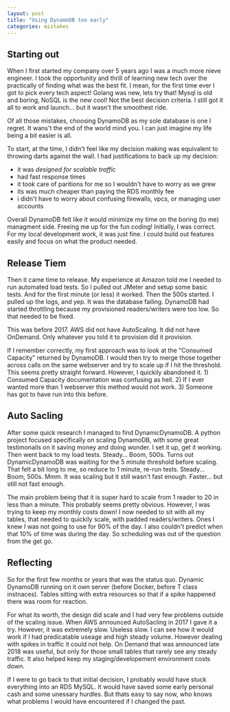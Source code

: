 ```yaml
---
layout: post
title: "Using DynamoDB too early"
categories: mistakes
---
```


## Starting out
When I first started my company over 5 years ago I was a much more nieve engineer. I took the opportunity and thrill of
learning new tech over the practically of finding what was the best fit. I mean, for the first time ever I got to pick
every tech aspect! Golang was new, lets try that! Mysql is old and boring, NoSQL is the new cool! Not the best decision
criteria. I still got it all to work and launch... but it wasn't the smoothest ride.

Of all those mistakes, choosing DynamoDB as my sole database is one I regret. It wans't the end of the world mind you.
I can just imagine my life being a bit easier is all.

To start, at the time, I didn't feel like my decision making was equivalent to throwing darts against the wall. I had justifications
to back up my decision:

* it was _designed for scalable traffic_
* had fast response times
* it took care of paritions for me so I wouldn't have to worry as we grew
* its was much cheaper than paying the RDS monthly fee
* i didn't have to worry about confusing firewalls, vpcs, or managing user accounts

Overall DynamoDB felt like it would minimize my time on the boring (to me) managment side. Freeing me up for the fun coding!
Initially, I was correct. For my local development work, it was just fine. I could build out features easily and focus on
what the product needed.

## Release Tiem
Then it came time to release. My experience at Amazon told me I needed to run automated load tests. So I pulled out JMeter and
setup some basic tests. And for the first minute (or less) it worked. Then the 500s started. I pulled up the logs, and yep. It
was the database failing. DynamoDB had started throttling because my provisioned readers/writers were too low. So that needed
to be fixed.

This was before 2017. AWS did not have AutoScaling. It did not have OnDemand. Only whatever you told it to provision did it provision.

If I remember correctly, my first approach was to look at the "Consumed Capacity" returned by DynamoDB. I would then try to
merge those together across calls on the same webserver and try to scale up if I hit the threshold. This seems pretty straight
forward. However, I quickily abandoned it. 1) Consumed Capacity documentation was confusing as hell. 2) If I ever wanted
more than 1 webserver this method would not work. 3) Someone has got to have run into this before.

## Auto Sacling

After some quick research I managed to find DynamicDynamoDB. A python project focused specifically on scaling DynamoDB, with some great testimonails on it saving money and doing wonder. I set it
up, get it working. Then went back to my load tests. Steady... Boom, 500s. Turns out DynamicDynamoDB was waiting for the 5 minute
threshold before scaling. That felt a bit long to me, so reduce to 1 minute, re-run tests. Steady... Boom, 500s. Mmm. It was scaling
but it still wasn't fast enough. Faster... but still not fast enough.

The main problem being that it is super hard to scale from 1 reader to 20 in less than a minute.
This probably seems pretty obvious. However, I was trying to keep my monthly costs down! I now needed to sit with all my tables,
that needed to quickily scale, with padded readers/writers. Ones I knew I was not going to use for 90% of the day. I also couldn't
predict when that 10% of time was during the day. So scheduling was out of the question from the get go.

## Reflecting
So for the first few months or years that was the status quo. Dynamic DynamoDB running on it own server (before Docker, before T class instnaces). Tables sitting with extra resources so that if a spike happened there was room for reaction.

For what its worth, the design did scale and I had very few problems outside of the scaling issue. When AWS announced AutoSacling in 2017 I gave it a try. However, it was extremely slow. Useless slow. I can see how it would work if I had predicatable useage and high steady volume. However dealing with spikes in traffic it could not help. On Demand that was announced late 2018 was useful, but only for those small tables that rarely see any steady traffic. It also helped keep my staging/developement environment costs down.

If I were to go back to that initial decision, I probably would have stuck everything into an RDS MySQL. It would have saved some early personal cash and some unessary hurdles. But thats easy to say now, who knows what problems I would have encountered if I changed the past.
